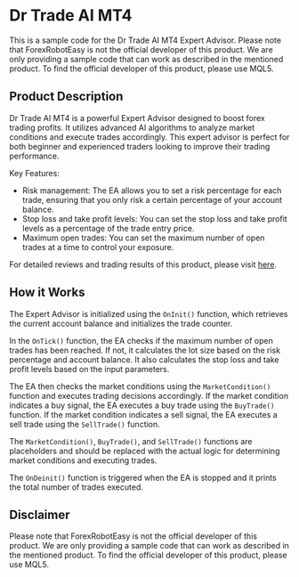 # Dr Trade AI MT4

This is a sample code for the Dr Trade AI MT4 Expert Advisor. Please note that ForexRobotEasy is not the official developer of this product. We are only providing a sample code that can work as described in the mentioned product. To find the official developer of this product, please use MQL5.

## Product Description

Dr Trade AI MT4 is a powerful Expert Advisor designed to boost forex trading profits. It utilizes advanced AI algorithms to analyze market conditions and execute trades accordingly. This expert advisor is perfect for both beginner and experienced traders looking to improve their trading performance.

Key Features:
- Risk management: The EA allows you to set a risk percentage for each trade, ensuring that you only risk a certain percentage of your account balance.
- Stop loss and take profit levels: You can set the stop loss and take profit levels as a percentage of the trade entry price.
- Maximum open trades: You can set the maximum number of open trades at a time to control your exposure.

For detailed reviews and trading results of this product, please visit [here](https://forexroboteasy.com/forex-robot-review/dr-trade-ai-mt4-profit-boosting-forex-software-review/).

## How it Works

The Expert Advisor is initialized using the `OnInit()` function, which retrieves the current account balance and initializes the trade counter. 

In the `OnTick()` function, the EA checks if the maximum number of open trades has been reached. If not, it calculates the lot size based on the risk percentage and account balance. It also calculates the stop loss and take profit levels based on the input parameters.

The EA then checks the market conditions using the `MarketCondition()` function and executes trading decisions accordingly. If the market condition indicates a buy signal, the EA executes a buy trade using the `BuyTrade()` function. If the market condition indicates a sell signal, the EA executes a sell trade using the `SellTrade()` function.

The `MarketCondition()`, `BuyTrade()`, and `SellTrade()` functions are placeholders and should be replaced with the actual logic for determining market conditions and executing trades.

The `OnDeinit()` function is triggered when the EA is stopped and it prints the total number of trades executed.

## Disclaimer

Please note that ForexRobotEasy is not the official developer of this product. We are only providing a sample code that can work as described in the mentioned product. To find the official developer of this product, please use MQL5.
